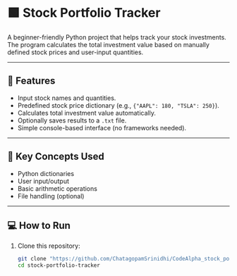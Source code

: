 # 🟩 Stock Portfolio Tracker

A beginner-friendly Python project that helps track your stock investments.  
The program calculates the total investment value based on manually defined stock prices and user-input quantities.

---

## 🚀 Features
- Input stock names and quantities.
- Predefined stock price dictionary (e.g., `{"AAPL": 180, "TSLA": 250}`).
- Calculates total investment value automatically.
- Optionally saves results to a `.txt` file.
- Simple console-based interface (no frameworks needed).

---

## 🧠 Key Concepts Used
- Python dictionaries  
- User input/output  
- Basic arithmetic operations  
- File handling (optional)

---
## 💻 How to Run
1. Clone this repository:
   ```bash
   git clone "https://github.com/ChatagopamSrinidhi/CodeAlpha_stock_portfolio_tracker"
   cd stock-portfolio-tracker
